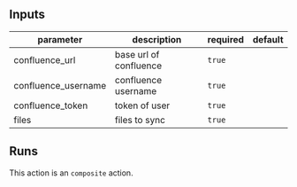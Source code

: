 <!-- action-docs-inputs -->

## Inputs

| parameter           | description            | required | default |
| ------------------- | ---------------------- | -------- | ------- |
| confluence_url      | base url of confluence | `true`   |         |
| confluence_username | confluence username    | `true`   |         |
| confluence_token    | token of user          | `true`   |         |
| files               | files to sync          | `true`   |         |

<!-- action-docs-inputs -->

<!-- action-docs-outputs -->

<!-- action-docs-outputs -->

<!-- action-docs-runs -->

## Runs

This action is an `composite` action.

<!-- action-docs-runs -->
